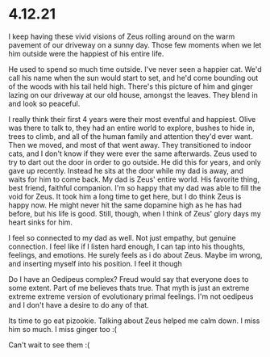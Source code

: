 

# 4.12.21
I keep having these vivid visions of Zeus rolling around on the warm pavement of our driveway on a sunny day. Those few moments when we let him outside were the happiest of his entire life.

He used to spend so much time outside. I've never seen a happier cat. We'd call his name when the sun would start to set, and he'd come bounding out of the woods with his tail held high. There's this picture of him and ginger lazing on our driveway at our old house, amongst the leaves. They blend in and look so peaceful.

I really think their first 4 years were their most eventful and happiest. Olive was there to talk to, they had an entire world to explore, bushes to hide in, trees to climb, and all of the human family and attention they'd ever want. Then we moved, and most of that went away. They transitioned to indoor cats, and I don't know if they were ever the same afterwards. Zeus used to try to dart out the door in order to go outside. He did this for years, and only gave up recently. Instead he sits at the door while my dad is away, and waits for him to come back. My dad is Zeus' entire world. His favorite thing, best friend, faithful companion. I'm so happy that my dad was able to fill the void for Zeus. It took him a long time to get here, but I do think Zeus is happy now. He might never hit the same dopamine high as he has had before, but his life is good. Still, though, when I think of Zeus' glory days my heart sinks for him.

I feel so connected to my dad as well. Not just empathy, but genuine connection. I feel like if I listen hard enough, I can tap into his thoughts, feelings, and emotions. He surely feels as i do about Zeus. Maybe im wrong, and inserting myself into his position. I feel it though

Do I have an Oedipeus complex? Freud would say that everyone does to some extent. Part of me believes thats true. That myth is just an extreme extreme extreme version of evolutionary primal feelings. I'm not oedipeus and I don't have a desire to do any of that.

Its time to go eat pizookie. Talking about Zeus helped me calm down. I miss him so much. I miss ginger too :(

Can't wait to see them :(
